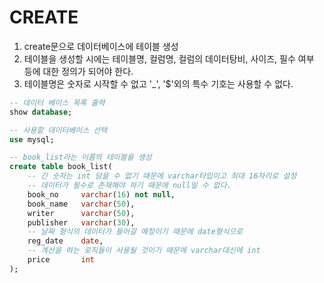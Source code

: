 # CREATE
1. create문으로 데이터베이스에 테이블 생성
2. 테이블을 생성할 시에는 테이블명, 컬럼명, 컬럼의 데이터탕비, 사이즈, 필수 여부 등에 대한 정의가 되어야 한다.
3. 테이블명은 숫자로 시작할 수 없고 '_', '$'외의 특수 기호는 사용할 수 없다.
```sql
-- 데이터 베이스 목록 출력
show database;

-- 사용할 데이터베이스 선택
use mysql;

-- book_list라는 이름의 테이블을 생성
create table book_list(
    -- 긴 숫자는 int 담을 수 없기 때문에 varchar타입이고 최대 16자리로 설정
    -- 데이터가 필수로 존재해야 하기 때문에 null일 수 없다.
    book_no     varchar(16) not null,
    book_name   varchar(50),
    writer      varchar(50),
    publisher   varchar(30),
    -- 날짜 형식의 데이터가 들어갈 예정이기 때문에 date형식으로
    reg_date    date,
    -- 계산을 하는 로직들이 사용될 것이기 때문에 varchar대신에 int
    price       int
);
```
